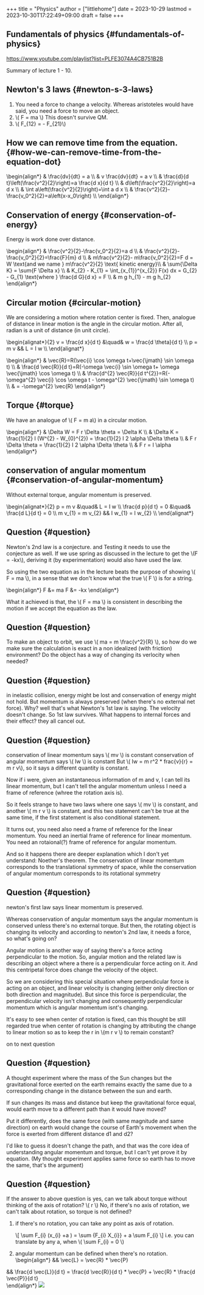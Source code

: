 +++
title = "Physics"
author = ["littlehome"]
date = 2023-10-29
lastmod = 2023-10-30T17:22:49+09:00
draft = false
+++

## Fundamentals of physics {#fundamentals-of-physics}

<https://www.youtube.com/playlist?list=PLFE3074A4CB751B2B>

Summary of lecture 1 - 10.


## Newton's 3 laws {#newton-s-3-laws}

1.  You need a force to change a velocity.
    Whereas aristoteles would have said, you need a force to move an object.
2.  \\( F = ma \\)
    This doesn't survive QM.
3.  \\( F\_{12} = - F\_{21}\\)


## How we can remove time from the equation. {#how-we-can-remove-time-from-the-equation-dot}

\begin{align\*}
&    \frac{dv}{dt} = a \\\\
&  v \frac{dv}{dt} = a v \\\\
& \frac{d}{d t}\left(\frac{v^2}{2}\right)=a \frac{d x}{d t} \\\\
& d\left(\frac{v^2}{2}\right)=a d x \\\\
& \int a\left(\frac{v^2}{2}\right)=\int a d x \\\\
& \frac{v^2}{2}-\frac{v\_0^2}{2}=a\left(x-x\_0\right) \\\\
\end{align\*}


## Conservation of energy {#conservation-of-energy}

Energy is work done over distance.

\begin{align\*}
& \frac{v^2}{2}-\frac{v\_0^2}{2}=a d \\\\
& \frac{v^2}{2}-\frac{v\_0^2}{2}=\frac{F}{m} d \\\\
& m\frac{v^2}{2}- m\frac{v\_0^2}{2}=F d = W \text{and we name } m\frac{v^2}{2} \text{ kinetic energy}\\\\
& \sum{\Delta K} = \sum{F \Delta x} \\\\
& K\_{2} - K\_{1} = \int\_{x\_{1}}^{x\_{2}} F(x) dx = G\_{2} - G\_{1} \text{where } \frac{d G}{d x} = F \\\\
  & m g h\_{1} - m g h\_{2}
\end{align\*}


## Circular motion {#circular-motion}

We are considering a motion where rotation center is fixed. Then, analogue of distance in linear motion is the angle in the circular motion. After all, radian is a unit of distance (in unit circle).

\begin{alignat\*}{2}
  v = \frac{d x}{d t} &\quad& w = \frac{d \theta}{d t} \\\\
p = m v && L = I w \\\\
\end{alignat\*}

\begin{align\*}
  & \vec{R}=R(\vec{i} \cos \omega t+\vec{\jmath} \sin \omega t) \\\\
  & \frac{d \vec{R}}{d t}=R(-\omega \vec{i} \sin \omega t+ \omega \vec{\jmath} \cos \omega t) \\\\
  & \frac{d^{2} \vec{R}}{d t^{2}}=R(-\omega^{2} \vec{i} \cos \omega t - \omega^{2} \vec{\jmath} \sin \omega t) \\\\
  & = -\omega^{2} \vec{R}
\end{align\*}


## Torque {#torque}

We have an analogue of \\( F = m a\\) in a circular motion.

\begin{align\*}
  & \Delta W = F r \Delta \theta = \Delta K \\\\
  & \Delta K = \frac{1}{2} I (W^{2} - W\_{0}^{2}) = \frac{1}{2} I 2 \alpha \Delta \theta \\\\
  & F r \Delta \theta = \frac{1}{2} I 2 \alpha \Delta \theta \\\\
  & F r = I \alpha
\end{align\*}


## conservation of angular momentum {#conservation-of-angular-momentum}

Without external torque, angular momentum is preserved.

\begin{alignat\*}{2}
  p = m v &\quad& L = I w \\\\
\frac{d p}{d t} = 0 &\quad&  \frac{d L}{d t} = 0 \\\\
m v\_{1} = m v\_{2} && I w\_{1} = I w\_{2} \\\\
\end{alignat\*}


## Question {#question}

Newton's 2nd law is a conjecture. and Testing it needs to use the conjecture as well.
If we use spring as discussed in the lecture to get the \\(F = -kx\\), deriving it (by experimentation) would also have used the law.

So using the two equation as in the lecture beats the purpose of showing \\( F = ma \\), in a sense that we don't know what the true \\( F \\) is for a string.

\begin{align\*}
F &= ma
F &= -kx
\end{align\*}

What it achieved is that, the \\( F = ma \\) is consistent in describing the motion if we accept the equation as the law.


## Question {#question}

To make an object to orbit, we use \\( ma = m \frac{v^2}{R} \\), so how do we make sure the calculation is exact in a non idealized (with friction) environment?
Do the object has a way of changing its verlocity when needed?


## Question {#question}

in inelastic collision, energy might be lost and conservation of energy might not hold. But momentum is always preserved (when there's no external net force).
Why? well that's what Newton's 1st law is saying. The velocity doesn't change. So 1st law survives.
What happens to internal forces and their effect? they all cancel out.


## Question {#question}

conservation of linear momentum says \\( mv \\) is constant
conservation of angular momentum says \\( Iw \\) is constant
But \\( Iw = m r^2 \* frac{v}{r} = m r v\\), so it says a different quantity is constant.

Now if i were, given an instantaneous information of m and v, I can tell its linear momentum,
but I can't tell the angular momentum unless I need a frame of reference (whree the rotation axis is).

So it feels strange to have two laws where one says \\( mv \\) is constant, and another \\( m r v \\) is constant, and this two statement can't be true at the same time, if the first statement is also conditional statement.

It turns out, you need also need a frame of reference for the linear momentum.
You need an inertial frame of reference for linear momentum.
You need an rotaional(?) frame of reference for angular momentum.

And so it happens there are deeper explanation which I don't yet understand:  Noether's theorem. The conservation of linear momentum corresponds to the translational symmetry of space, while the conservation of angular momentum corresponds to its rotational symmetry


## Question {#question}

newton's first law says linear momentum is preserved.

Whereas conservation of angular momentum says the angular momentum is conserved unless there's no external torque.
But then, the rotating object is changing its velocity and according to newton's 2nd law, it needs a force, so what's going on?

Angular motion is another way of saying there's a force acting perpendicular to the motion.
So, angular motion and the related law is describing an object where a there is a perpendicular force acting on it.
And this centripetal force does change the velocity of the object.

So we are considering this special situation where perpendicular force is acting on an object, and linear velocity is changing (either only direction or both direction and magnitude).
But since this force is perpendicular, the perpendicular velocity isn't changing and consequently perpendicular momentum which is angular momentum isnt's changing.

It's easy to see when center of rotation is fixed, can this thought be still regarded true when center of rotation is changing by attributing the change to linear motion so as to keep the r in \\(m r v \\) to remain constant?

on to next question


## Question {#question}

A thought experiment where the mass of the Sun changes but the gravitational force exerted on the earth remains exactly the same due to a corresponding change in the distance between the sun and earth.

If sun changes its mass and distance but keep the gravitational force equal, would earth move to a different path than it would have moved?

Put it differently, does the same force (with same magnitude and same direction) on earth would change the course of Earth's movement when the force is exerted from different distance d1 and d2?

I'd like to guess it doesn't change the path, and that was the core idea of understanding angular momentum and torque, but I can't yet prove it by equation.
(My thought experiment applies same force so earth has to move the same, that's the argument)


## Question {#question}

If the answer to above question is yes, can we talk about torque without thinking of the axis of rotation? \\( r \\)
No, if there's no axis of rotation, we can't talk about rotation, so torque is not defined?

1.  if there's no rotation, you can take any point as axis of rotation.

    \\[ \sum F\_{i} (x\_{i} +a ) = \sum {F\_{i} X\_{i}} + a \sum F\_{i} \\]
     i.e. you can translate by any a, when \\( \sum F\_{i} = 0 \\)

2.  angular momentum can be defined when there's no rotation.
    \begin{align\*}
    &amp;&amp; \vec{L} = \vec{R} \* \vec{P} <br />

&amp;&amp; \frac{d \vec{L}}{d t} = \frac{d \vec{R}}{d t} \* \vec{P} + \vec{R} \* \frac{d \vec{P}}{d t} <br />
\end{align\*}
![](/ox-hugo/angular.png)
